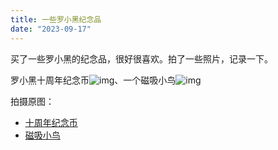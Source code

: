 ```yaml
---
title: 一些罗小黑纪念品
date: "2023-09-17"
---
```


买了一些罗小黑的纪念品，很好很喜欢。拍了一些照片，记录一下。

罗小黑十周年纪念币![img](https://mysite-bucket.oss-cn-wulanchabu.aliyuncs.com/blog_img/%E7%BD%97%E5%B0%8F%E9%BB%91-%E5%8D%81%E5%91%A8%E5%B9%B4%E7%BA%AA%E5%BF%B5%E5%B8%81-%E5%B0%8F.jpg)、一个磁吸小鸟![img](http://mysite-bucket.oss-cn-wulanchabu.aliyuncs.com/blog_img/%E7%BD%97%E5%B0%8F%E9%BB%91-%E7%A3%81%E5%90%B8%E5%B0%8F%E9%B8%9F-%E5%B0%8F.jpg)

拍摄原图：


- [十周年纪念币](https://mysite-bucket.oss-cn-wulanchabu.aliyuncs.com/blog_img/%E7%BD%97%E5%B0%8F%E9%BB%91-%E5%8D%81%E5%91%A8%E5%B9%B4%E7%BA%AA%E5%BF%B5%E5%B8%81.jpg?x-oss-process=style/small_size_rule)
- [磁吸小鸟](https://mysite-bucket.oss-cn-wulanchabu.aliyuncs.com/blog_img/%E7%BD%97%E5%B0%8F%E9%BB%91-%E7%A3%81%E5%90%B8%E5%B0%8F%E9%B8%9F.jpg?x-oss-process=style/small_size_rule)
